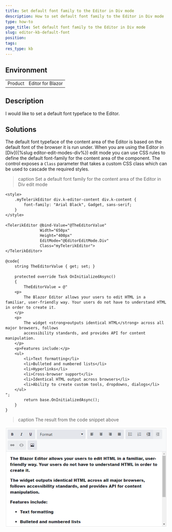 ```yaml
---
title: Set default font family to the Editor in Div mode
description: How to set default font family to the Editor in Div mode
type: how-to
page_title: Set default font family to the Editor in Div mode
slug: editor-kb-default-font
position:
tags:
res_type: kb
---
```


## Environment
<table>
	<tbody>
		<tr>
			<td>Product</td>
			<td>Editor for Blazor</td>
		</tr>
	</tbody>
</table>


## Description

I would like to set a default font typeface to the Editor.



## Solutions

The default font typeface of the content area of the Editor is based on the default font of the browser it is run under. When you are using the Editor in [Div]({%slug editor-edit-modes-div%}) edit mode you can use CSS rules to define the default font-family for the content area of the component. The control exposes a `Class` parameter that takes a custom CSS class which can be used to cascade the required styles. 

>caption Set a default font family for the content area of the Editor in Div edit mode

````CSHTML
<style>
    .myTelerikEditor div.k-editor-content div.k-content {
        font-family: "Arial Black", Gadget, sans-serif;
    }
</style>

<TelerikEditor @bind-Value="@TheEditorValue"
               Width="650px"
               Height="400px"
               EditMode="@EditorEditMode.Div"
               Class="myTelerikEditor">
</TelerikEditor>

@code{
    string TheEditorValue { get; set; }

    protected override Task OnInitializedAsync()
    {
        TheEditorValue = @"
    <p>
        The Blazor Editor allows your users to edit HTML in a familiar, user-friendly way. Your users do not have to understand HTML in order to create it.
    </p>
    <p>
        The widget <strong>outputs identical HTML</strong> across all major browsers, follows
        accessibility standards, and provides API for content manipulation.
    </p>
    <p>Features include:</p>
    <ul>
        <li>Text formatting</li>
        <li>Bulleted and numbered lists</li>
        <li>Hyperlinks</li>
        <li>Cross-browser support</li>
        <li>Identical HTML output across browsers</li>
        <li>Ability to create custom tools, dropdowns, dialogs</li>
    </ul>
";
        return base.OnInitializedAsync();
    }
}
````

>caption The result from the code snippet above

![set the default content font using CSS](images/editor-default-font-family-example.png)




